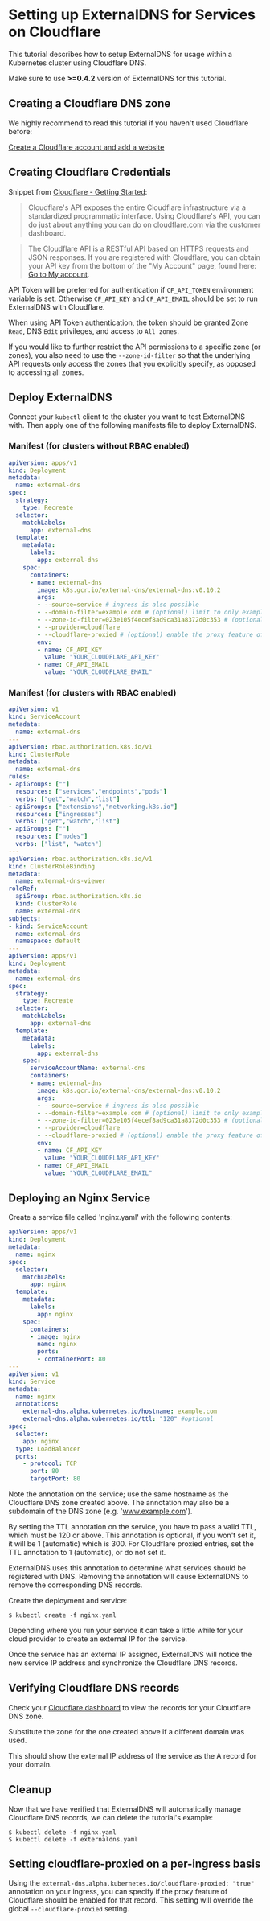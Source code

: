 # Setting up ExternalDNS for Services on Cloudflare

This tutorial describes how to setup ExternalDNS for usage within a Kubernetes cluster using Cloudflare DNS.

Make sure to use **>=0.4.2** version of ExternalDNS for this tutorial.

## Creating a Cloudflare DNS zone

We highly recommend to read this tutorial if you haven't used Cloudflare before:

[Create a Cloudflare account and add a website](https://support.cloudflare.com/hc/en-us/articles/201720164-Step-2-Create-a-Cloudflare-account-and-add-a-website)

## Creating Cloudflare Credentials

Snippet from [Cloudflare - Getting Started](https://api.cloudflare.com/#getting-started-endpoints):

>Cloudflare's API exposes the entire Cloudflare infrastructure via a standardized programmatic interface. Using Cloudflare's API, you can do just about anything you can do on cloudflare.com via the customer dashboard.

>The Cloudflare API is a RESTful API based on HTTPS requests and JSON responses. If you are registered with Cloudflare, you can obtain your API key from the bottom of the "My Account" page, found here: [Go to My account](https://dash.cloudflare.com/profile).

API Token will be preferred for authentication if `CF_API_TOKEN` environment variable is set. 
Otherwise `CF_API_KEY` and `CF_API_EMAIL` should be set to run ExternalDNS with Cloudflare.

When using API Token authentication, the token should be granted Zone `Read`, DNS `Edit` privileges, and access to `All zones`.

If you would like to further restrict the API permissions to a specific zone (or zones), you also need to use the `--zone-id-filter` so that the underlying API requests only access the zones that you explicitly specify, as opposed to accessing all zones.

## Deploy ExternalDNS

Connect your `kubectl` client to the cluster you want to test ExternalDNS with.
Then apply one of the following manifests file to deploy ExternalDNS.

### Manifest (for clusters without RBAC enabled)

```yaml
apiVersion: apps/v1
kind: Deployment
metadata:
  name: external-dns
spec:
  strategy:
    type: Recreate
  selector:
    matchLabels:
      app: external-dns
  template:
    metadata:
      labels:
        app: external-dns
    spec:
      containers:
      - name: external-dns
        image: k8s.gcr.io/external-dns/external-dns:v0.10.2
        args:
        - --source=service # ingress is also possible
        - --domain-filter=example.com # (optional) limit to only example.com domains; change to match the zone created above.
        - --zone-id-filter=023e105f4ecef8ad9ca31a8372d0c353 # (optional) limit to a specific zone.
        - --provider=cloudflare
        - --cloudflare-proxied # (optional) enable the proxy feature of Cloudflare (DDOS protection, CDN...)
        env:
        - name: CF_API_KEY
          value: "YOUR_CLOUDFLARE_API_KEY"
        - name: CF_API_EMAIL
          value: "YOUR_CLOUDFLARE_EMAIL"
```

### Manifest (for clusters with RBAC enabled)

```yaml
apiVersion: v1
kind: ServiceAccount
metadata:
  name: external-dns
---
apiVersion: rbac.authorization.k8s.io/v1
kind: ClusterRole
metadata:
  name: external-dns
rules:
- apiGroups: [""]
  resources: ["services","endpoints","pods"]
  verbs: ["get","watch","list"]
- apiGroups: ["extensions","networking.k8s.io"]
  resources: ["ingresses"] 
  verbs: ["get","watch","list"]
- apiGroups: [""]
  resources: ["nodes"]
  verbs: ["list", "watch"]
---
apiVersion: rbac.authorization.k8s.io/v1
kind: ClusterRoleBinding
metadata:
  name: external-dns-viewer
roleRef:
  apiGroup: rbac.authorization.k8s.io
  kind: ClusterRole
  name: external-dns
subjects:
- kind: ServiceAccount
  name: external-dns
  namespace: default
---
apiVersion: apps/v1
kind: Deployment
metadata:
  name: external-dns
spec:
  strategy:
    type: Recreate
  selector:
    matchLabels:
      app: external-dns
  template:
    metadata:
      labels:
        app: external-dns
    spec:
      serviceAccountName: external-dns
      containers:
      - name: external-dns
        image: k8s.gcr.io/external-dns/external-dns:v0.10.2
        args:
        - --source=service # ingress is also possible
        - --domain-filter=example.com # (optional) limit to only example.com domains; change to match the zone created above.
        - --zone-id-filter=023e105f4ecef8ad9ca31a8372d0c353 # (optional) limit to a specific zone.
        - --provider=cloudflare
        - --cloudflare-proxied # (optional) enable the proxy feature of Cloudflare (DDOS protection, CDN...)
        env:
        - name: CF_API_KEY
          value: "YOUR_CLOUDFLARE_API_KEY"
        - name: CF_API_EMAIL
          value: "YOUR_CLOUDFLARE_EMAIL"
```

## Deploying an Nginx Service

Create a service file called 'nginx.yaml' with the following contents:

```yaml
apiVersion: apps/v1
kind: Deployment
metadata:
  name: nginx
spec:
  selector:
    matchLabels:
      app: nginx
  template:
    metadata:
      labels:
        app: nginx
    spec:
      containers:
      - image: nginx
        name: nginx
        ports:
        - containerPort: 80
---
apiVersion: v1
kind: Service
metadata:
  name: nginx
  annotations:
    external-dns.alpha.kubernetes.io/hostname: example.com
    external-dns.alpha.kubernetes.io/ttl: "120" #optional
spec:
  selector:
    app: nginx
  type: LoadBalancer
  ports:
    - protocol: TCP
      port: 80
      targetPort: 80
```

Note the annotation on the service; use the same hostname as the Cloudflare DNS zone created above. The annotation may also be a subdomain
of the DNS zone (e.g. 'www.example.com').

By setting the TTL annotation on the service, you have to pass a valid TTL, which must be 120 or above.
This annotation is optional, if you won't set it, it will be 1 (automatic) which is 300.
For Cloudflare proxied entries, set the TTL annotation to 1 (automatic), or do not set it.

ExternalDNS uses this annotation to determine what services should be registered with DNS.  Removing the annotation
will cause ExternalDNS to remove the corresponding DNS records.

Create the deployment and service:

```
$ kubectl create -f nginx.yaml
```

Depending where you run your service it can take a little while for your cloud provider to create an external IP for the service.

Once the service has an external IP assigned, ExternalDNS will notice the new service IP address and synchronize
the Cloudflare DNS records.

## Verifying Cloudflare DNS records

Check your [Cloudflare dashboard](https://www.cloudflare.com/a/dns/example.com) to view the records for your Cloudflare DNS zone.

Substitute the zone for the one created above if a different domain was used.

This should show the external IP address of the service as the A record for your domain.

## Cleanup

Now that we have verified that ExternalDNS will automatically manage Cloudflare DNS records, we can delete the tutorial's example:

```
$ kubectl delete -f nginx.yaml
$ kubectl delete -f externaldns.yaml
```

## Setting cloudflare-proxied on a per-ingress basis

Using the `external-dns.alpha.kubernetes.io/cloudflare-proxied: "true"` annotation on your ingress, you can specify if the proxy feature of Cloudflare should be enabled for that record. This setting will override the global `--cloudflare-proxied` setting.
